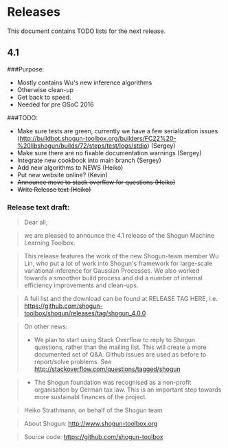 # Releases
This document contains TODO lists for the next release.

## 4.1
###Purpose:
 * Mostly contains Wu's new inference algorithms
 * Otherwise clean-up
 * Get back to speed.
 * Needed for pre GSoC 2016

###TODO:
 * Make sure tests are green, currently we have a few serialization issues (http://buildbot.shogun-toolbox.org/builders/FC22%20-%20libshogun/builds/72/steps/test/logs/stdio) (Sergey)
 * Make sure there are no fixable documentation warnings (Sergey)
 * Integrate new cookbook into main branch (Sergey)
 * Add new algorithms to NEWS (Heiko)
 * Put new website online? (Kevin)
 * ~~Announce move to stack overflow for questions (Heiko)~~
 * ~~Write Release text (Heiko)~~

### Release text draft:
> Dear all,

> we are pleased to announce the 4.1 release of the Shogun Machine Learning Toolbox.

> This release features the work of the new Shogun-team member Wu Lin, who put a lot of work into Shogun's framework for large-scale variational inference for Gaussian Processes. We also worked towards a smoother build process and did a number of internal efficiency improvements and clean-ups.

> A full list and the download can be found at
> RELEASE TAG HERE, i.e. 
https://github.com/shogun-toolbox/shogun/releases/tag/shogun_4.0.0

> On other news:
>  * We plan to start using Stack Overflow to reply to Shogun questions, rather than the mailing list. This will create a more documented set of Q&A. Github issues are used as before to report/solve problems. See http://stackoverflow.com/questions/tagged/shogun

>  * The Shogun foundation was recognised as a non-profit organisation by German tax law. This is an important step towards more sustainabl finances of the project.

> Heiko Strathmann, on behalf of the Shogun team

> About Shogun:
> http://www.shogun-toolbox.org

> Source code:
> https://github.com/shogun-toolbox